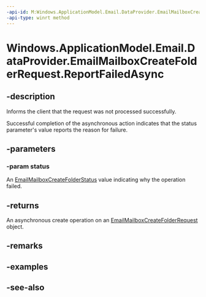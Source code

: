 ```yaml
---
-api-id: M:Windows.ApplicationModel.Email.DataProvider.EmailMailboxCreateFolderRequest.ReportFailedAsync(Windows.ApplicationModel.Email.EmailMailboxCreateFolderStatus)
-api-type: winrt method
---
```


<!-- Method syntax
public Windows.Foundation.IAsyncAction ReportFailedAsync(Windows.ApplicationModel.Email.EmailMailboxCreateFolderStatus status)
-->

# Windows.ApplicationModel.Email.DataProvider.EmailMailboxCreateFolderRequest.ReportFailedAsync

## -description
Informs the client that the request was not processed successfully.

Successful completion of the asynchronous action indicates that the status parameter's value reports the reason for failure.

## -parameters
### -param status
An [EmailMailboxCreateFolderStatus](../windows.applicationmodel.email/emailmailboxcreatefolderstatus.md) value indicating why the operation failed.

## -returns
An asynchronous create operation on an [EmailMailboxCreateFolderRequest](emailmailboxcreatefolderrequest.md) object.

## -remarks

## -examples

## -see-also

